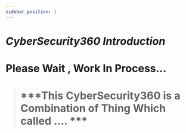 ```yaml
---
sidebar_position: 1
---
```



# ***CyberSecurity360 Introduction***

# Please Wait , Work In Process...

> # ***This CyberSecurity360 is a Combination of Thing Which  called .... ***